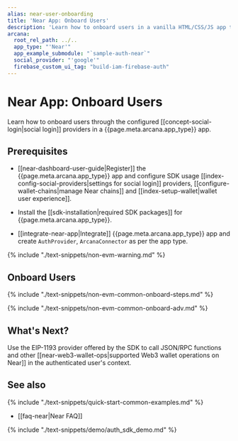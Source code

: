 ```yaml
---
alias: near-user-onboarding
title: 'Near App: Onboard Users'
description: 'Learn how to onboard users in a vanilla HTML/CSS/JS app that integrates with the Arcana Auth SDK through plug-and-play login UI and allow authenticated users to perform Near blockchain operations using the Arcana wallet.'
arcana:
  root_rel_path: ../..
  app_type: "'Near'"
  app_example_submodule: "`sample-auth-near`"
  social_provider: "'google'"
  firebase_custom_ui_tag: "build-iam-firebase-auth"
---
```


# Near App: Onboard Users

Learn how to onboard users through the configured [[concept-social-login|social login]] providers in a {{page.meta.arcana.app_type}} app. 

## Prerequisites

* [[near-dashboard-user-guide|Register]] the {{page.meta.arcana.app_type}} app and configure SDK usage [[index-config-social-providers|settings for social login]] providers, [[configure-wallet-chains|manage Near chains]] and [[index-setup-wallet|wallet user experience]].

* Install the [[sdk-installation|required SDK packages]] for {{page.meta.arcana.app_type}}.

* [[integrate-near-app|Integrate]] {{page.meta.arcana.app_type}} app and create `AuthProvider`, `ArcanaConnector` as per the app type.

{% include "./text-snippets/non-evm-warning.md" %}

## Onboard Users

{% include "./text-snippets/non-evm-common-onboard-steps.md" %}

{% include "./text-snippets/non-evm-common-onboard-adv.md" %}

## What's Next?

Use the EIP-1193 provider offered by the SDK to call JSON/RPC functions and other [[near-web3-wallet-ops|supported Web3 wallet operations on Near]] in the authenticated user's context.

## See also

{% include "./text-snippets/quick-start-common-examples.md" %}

* [[faq-near|Near FAQ]]

{% include "./text-snippets/demo/auth_sdk_demo.md" %}